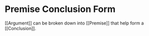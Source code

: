 # Premise Conclusion Form
[[Argument]] can be broken down into [[Premise]] that help form a [[Conclusion]].
